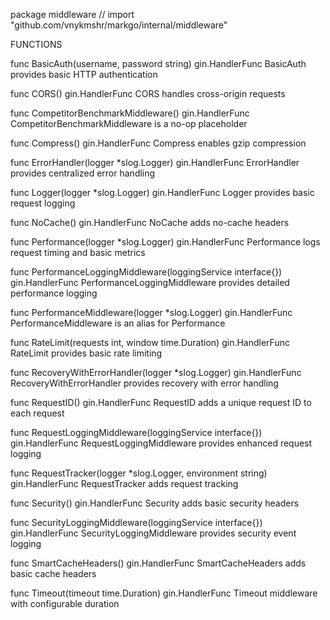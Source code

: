 package middleware // import "github.com/vnykmshr/markgo/internal/middleware"


FUNCTIONS

func BasicAuth(username, password string) gin.HandlerFunc
    BasicAuth provides basic HTTP authentication

func CORS() gin.HandlerFunc
    CORS handles cross-origin requests

func CompetitorBenchmarkMiddleware() gin.HandlerFunc
    CompetitorBenchmarkMiddleware is a no-op placeholder

func Compress() gin.HandlerFunc
    Compress enables gzip compression

func ErrorHandler(logger *slog.Logger) gin.HandlerFunc
    ErrorHandler provides centralized error handling

func Logger(logger *slog.Logger) gin.HandlerFunc
    Logger provides basic request logging

func NoCache() gin.HandlerFunc
    NoCache adds no-cache headers

func Performance(logger *slog.Logger) gin.HandlerFunc
    Performance logs request timing and basic metrics

func PerformanceLoggingMiddleware(loggingService interface{}) gin.HandlerFunc
    PerformanceLoggingMiddleware provides detailed performance logging

func PerformanceMiddleware(logger *slog.Logger) gin.HandlerFunc
    PerformanceMiddleware is an alias for Performance

func RateLimit(requests int, window time.Duration) gin.HandlerFunc
    RateLimit provides basic rate limiting

func RecoveryWithErrorHandler(logger *slog.Logger) gin.HandlerFunc
    RecoveryWithErrorHandler provides recovery with error handling

func RequestID() gin.HandlerFunc
    RequestID adds a unique request ID to each request

func RequestLoggingMiddleware(loggingService interface{}) gin.HandlerFunc
    RequestLoggingMiddleware provides enhanced request logging

func RequestTracker(logger *slog.Logger, environment string) gin.HandlerFunc
    RequestTracker adds request tracking

func Security() gin.HandlerFunc
    Security adds basic security headers

func SecurityLoggingMiddleware(loggingService interface{}) gin.HandlerFunc
    SecurityLoggingMiddleware provides security event logging

func SmartCacheHeaders() gin.HandlerFunc
    SmartCacheHeaders adds basic cache headers

func Timeout(timeout time.Duration) gin.HandlerFunc
    Timeout middleware with configurable duration

